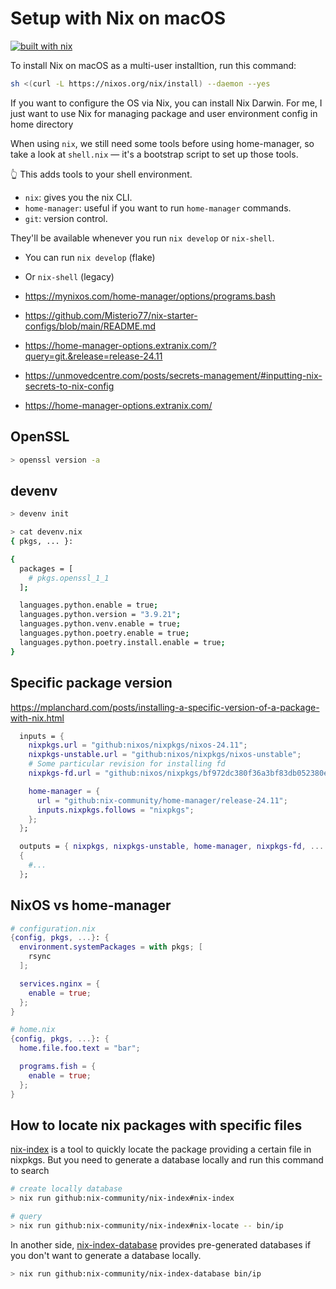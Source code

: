 # Setup with Nix on macOS

[![built with nix](https://builtwithnix.org/badge.svg)](https://builtwithnix.org)

To install Nix on macOS as a multi-user installtion, run this command:

```bash
sh <(curl -L https://nixos.org/nix/install) --daemon --yes
```

If you want to configure the OS via Nix, you can install Nix Darwin. For me, I just want to use Nix for managing package and user environment config in home directory

When using `nix`, we still need some tools before using home-manager, so take a look at `shell.nix` — it's a bootstrap script to set up those tools.

👆 This adds tools to your shell environment.

- `nix`: gives you the nix CLI.
- `home-manager`: useful if you want to run `home-manager` commands.
- `git`: version control.

They'll be available whenever you run `nix develop` or `nix-shell`.

- You can run `nix develop` (flake)
- Or `nix-shell` (legacy)

- https://mynixos.com/home-manager/options/programs.bash
- https://github.com/Misterio77/nix-starter-configs/blob/main/README.md
- https://home-manager-options.extranix.com/?query=git.&release=release-24.11
- https://unmovedcentre.com/posts/secrets-management/#inputting-nix-secrets-to-nix-config
- https://home-manager-options.extranix.com/

## OpenSSL

```bash
> openssl version -a
```

## devenv

```bash
> devenv init

> cat devenv.nix
{ pkgs, ... }:

{
  packages = [
    # pkgs.openssl_1_1
  ];

  languages.python.enable = true;
  languages.python.version = "3.9.21";
  languages.python.venv.enable = true;
  languages.python.poetry.enable = true;
  languages.python.poetry.install.enable = true;
}
```

## Specific package version

https://mplanchard.com/posts/installing-a-specific-version-of-a-package-with-nix.html

```nix
  inputs = {
    nixpkgs.url = "github:nixos/nixpkgs/nixos-24.11";
    nixpkgs-unstable.url = "github:nixos/nixpkgs/nixos-unstable";
    # Some particular revision for installing fd
    nixpkgs-fd.url = "github:nixos/nixpkgs/bf972dc380f36a3bf83db052380e55f0eaa7dcb6";

    home-manager = {
      url = "github:nix-community/home-manager/release-24.11";
      inputs.nixpkgs.follows = "nixpkgs";
    };
  };

```

```nix
  outputs = { nixpkgs, nixpkgs-unstable, home-manager, nixpkgs-fd, ... }:
  {
    #...
  };
```

## NixOS vs home-manager

```nix
# configuration.nix
{config, pkgs, ...}: {
  environment.systemPackages = with pkgs; [
    rsync
  ];

  services.nginx = {
    enable = true;
  };
}
```

```nix
# home.nix
{config, pkgs, ...}: {
  home.file.foo.text = "bar";

  programs.fish = {
    enable = true;
  };
}
```

##  How to locate nix packages with specific files

[nix-index](https://github.com/nix-community/nix-index) is a tool to quickly locate the package providing a certain file in nixpkgs. But you need to generate a database locally and run this command to search

```bash
# create locally database
> nix run github:nix-community/nix-index#nix-index

# query
> nix run github:nix-community/nix-index#nix-locate -- bin/ip
```

In another side, [nix-index-database](https://github.com/nix-community/nix-index-database) provides pre-generated databases if you don't want to generate a database locally.


```bash
> nix run github:nix-community/nix-index-database bin/ip
```
